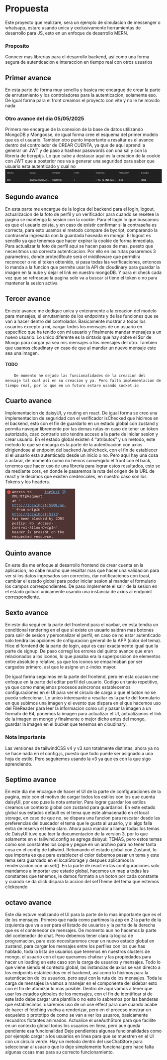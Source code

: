 # Propuesta
Este proyecto que realizare, sera un ejemplo de simulacion de messenger o whatsapp, estare usando unica y exclusivamente herramientas de desarrollo para JS, esto en un enfoque de desarrollo MERN.

### Proposito
Conocer mas librerias para el desarrollo backend, asi como una forma segura de autenticacion e interaccion en tiempo real con otros usuarios

## Primer avance
En esta parte de forma muy sencilla y basica me encargue de crear la parte de enrutamiento y los controladores para la autenticacion, solamente eso. De igual forma para el front creamos el proyecto con vite y no le he movido nada

### Otro avance del dia 05/05/2025
Primero me encargue de la conexion de la base de datos utilizando MongoDB y Mongoose, de igual forma cree el esquema del primer modelo que es el usuario.
Tambien otro punto importante a resaltar es el avance dentro del controlador de CREAR CUENTA, ya que de aqui aprendi a generar un JWT y de paso a hashear passwords con una sal y con la libreria de bcryptjs.
Lo que cabe a destacar aqui es la creacion de la cookie con JWT que a posterior nos va a generar una seguridad para saber que usuario esta autenticado y cual no
![alt text](images/image.png)

## Segundo avance
En esta parte me encargue de la logica del backend para el login, logout, actualizacion de la foto de perfil y un verificador para cuando se resetee la pagina se mantenga la sesion con la cookie.
Para el login lo que buscamos es que el usuario exista, y en caso de existir confirmar si la contraseña es correcta, para esto usamos el metodo compare de bycript, comparando la contraseña ingresada con la guardada haseada en mongo.
El logout es sencillo ya que tenemos que hacer expirar la cookie de forma inmediata.
Para actualizar la foto de perfil aqui se hacen pasos de mas, puesto que necesitmos una correcta autenticacion. Por ello en las rutas pasaremos 3 parametros, donde protectRoute será el middleware que permitira reconocer o no el token obtenido, si pasa todas las verificaciones, entonces lo manda a la funcion que permite usar la API de cloudinary para guardar la imagen en la nube y dejar el link en nuestro mongoDB.
Y para el check cada vez que se refresque la pagina solo va a buscar si tiene el token o no para mantener la sesion activa

## Tercer avance
En este avance me dedique unica y enteramente a la creacion del modelo para mensajes, el enrutamiento de los endpoints y de las funciones que se van a hacer dentro del controlador.
Basicamente mostrar a todos los usuarios excepto a mi, cargar todos los mensajes de un usuario en especifico que ha tenido con mi usuario y finalmente mandar mensajes a un nuevo usuario.
Lo unico diferente es la sintaxis que hay sobre el $or de Mongo para cargar ya sea mis mensajes o los mensajes del otro. Tambien que usamos cloudinary en caso de que al mandar un nuevo mensaje este sea una imagen.
#### TODO
        De momento he dejado las funcionalidades de la creacion del mensaje tal cual asi en su creacion y ya. Pero falta implementacion de tiempo real, por lo que en un futuro estare usando socket.io

## Cuarto avance
Implementacion de daisyUI, y routing en react.
De igual forma se creo una implementacion de seguridad con el verificador isChecked que hicimos en el backend, esto con el fin de guardarlo en un estado global con zustand y permita navegar libremente por las demas rutas en caso de tener un token autorizado, caso contrario solo tendra acceso a la parte de iniciar sesion y crear usuario.
En el estado global existen 4 "atributos" y un metodo, este metodo lo que se encarga es la parte de la autenticacion con axios dirigiendose al endpoint del backend /auth/check, con el fin de establecer si el usuario esta autenticado desde un inicio o no. Pero aqui hay una cosa a aclarar, de momento como no hemos convergido el front con el back, tenemos que hacer uso de una libreria para lograr estos resultados, esto se da mediante cors, en donde le pasaremos la ruta del origen de la URL de react y le decimos que existen credenciales, en nuestro caso son los Tokens y los headers.

![alt text](images/image-1.png)


## Quinto avance
En este dia me enfoque al desarrollo frontend de crear cuenta en la aplicacion, no cabe mucho que resaltar mas que hacer una validacion para ver si los datos ingresados son correctos, dar notificaciones con toast, cambiar el estado global para poder iniciar sesion al mandar el formulario los campos correspondientes.
De paso implemente el salir de la sesion en el estado golbarl unicamente usando una instancia de axios al endpoint correspondiente.


## Sexto avance
En este dia segui en la parte del frontend para el navbar, en esta tendra un conditional rendering en el que si existe un usuario saldran mas botones para salir de sesion y personalizar el perfil, en caso de no estar autenticado solo tendra las opciones de cnfiguracion general de la APP (color del tema).
Hice el forntend de la parte de login, aqui es casi exactamente igual que la parte de signup. De paso corregi los errores del quinto avance que eran relacionados a los iconos, lo que pasaba era la superposicion de elementos entre absolute y relative, ya que los iconos se empalmaban por ser cargados primero, asi que le asigne un z-index mayor.

De igual forma seguimos en la parte del frontend, pero en esta ocasion me enfoque en la parte del editar perfil del usuario. Codigo un tanto repetitivo, ya que como manejamos procesos asincronos establecemos configuraciones en el UI para ver el circulo de carga o que el boton no se pueda seleccionar. Lo unico interesante a resaltar es la parte del formulario en que subimos una imagen y el evento que dispara en el que hacemos uso del FileReader para leer la informacion como url y pasar la imagen a un formato de 64, ponemos la imagen para actualizar el UI, actualizamos el link de la imagen en mongo y finalmente o mejor dicho antes del mongo, guardar la imagen en el bucket que tenemos en cloudinary.

### Nota importante
Las versiones de tailwindCSS v4 y v3 son totalmente distintas, ahora ya no se hace nada en el config.js, puesto que todo puede ser asignado a una hoja de estilo. Pero seguiremos usando la v3 ya que es con la que sigo aprendiendo.

## Septimo avance
En este dia me encargue de hacer el UI de la parte de configuraciones de la pagina, esto con el motivo de cargar todos los estilos con los que cuenta daisyUI, por eso puse la nota anterior.
Para lograr guardar los estilos creamos un contexto global con zustand para guardarlos. En este estado global sus estados default es el tema que este almacenado en el local storage, en caso de que no, se dispara una funcion para rescatar desde las preferencias del buscador el tema que le gusta al usuario, y si algo falla entra de reserva el tema claro.
Ahora para mandar a llamar todas los temas de DaisyUI tuve que leer la documentacion de la version 3, por lo que solamente en el tailwind.config se agrega daisyui: TEMAS, pero estos temas como son constantes los copie y pegue en un archivo para no tener tanta cosa en el config de tailwind.
Retomando el estado global con Zustand, lo que importa es que para establecer el color debemos pasar un tema y este tema sera guardado en el localStorage y despues aplicamos la renderizacion con un set().
En la parte de react en las configuraciones solo mandamos a importar ese estado global, hacemos un map a todas las constantes que tenemos, le damos formato a un boton por cada constante y cuando se da click dispara la accion del setTheme del tema que estemos clickeando

## octavo avance
Este dia estuve realizando el UI para la parte de lo mas importante que es el de los mensajes. Primero que nada como partimos la app en 2 la parte de la izquierda que va a ser para el listado de usuarios y la parte de la derecha que es el contenedor de mensajes. De momento aun no hacemos la parte del contenedor de chat. Pero debemos tener clara la logica de programacion, para esto necesitaremos crear un nuevo estado global en zustand, para cargar los mensajes entre los perfiles con los que has hablado, toda la lista de usuarios que tenemos en nuestros clusters de mongo, el usuario con el que queramos chatear y las propiedades para hacer un loading en este caso son la carga de usuarios y mensajes.
Todo lo que viene siendo el contexto global, las instancias de axios se van directo a los endpoints establecidos en el backend, asi como lo hicimos para la autenticacion de los usuarios, pero aqui con la ruta de los mensajes.
Toda la carga de mensajes la vamos a manejar en el componente del sidebar esto con el fin de atomizar lo mas posible. Dentro de aqui vamos a tener que usar los estados globales de los mensajes, con el fin de identificar si de este lado debe cargar una plantilla o no esto lo sabremos por las banderas que establecimos, usaremos uso de un use effect para que cuando acabe de hacer el fetching vuelva a renderizar, pero en el proceso mostrar un esqueleto o prototipo de como se van a ver los usuaros, basicamente recuadros flotantes animados.
Actualice el useAuthStore para que facilite en un contexto global todos los usuarios en linea, pero aun queda pendiente esa funcionalidad
Deje pendientes algunas funcionalidades como por ejemplo cargar a los usuarios en linea para que se muestren en el UI con un circulo verde.
Hay un metodo dentro del useChatStore para seleccionar al usuario que lo deje simplemente funcional,pero hace falta algunas cosas mas para su correcto funcionamiento.
